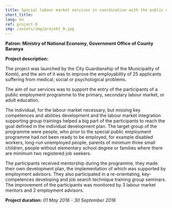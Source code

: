 ```yaml
---
title: Special labour market services in coordination with the public employment programme in Komló – central labour market programme
short_title: 
lang: en
ref: project-9
img: /assets/img/projekt_9.jpg
---
```


**Patron: Ministry of National Economy, Government Office of County Baranya**

**Project description:**

The project was launched by the City Guardianship of the Municipality of Komló, and the aim of it was to improve the employability of 25 applicants suffering from medical, social or psychological problems.

The aim of our services was to support the entry of the participants of a public employment programme to the primary, secondary labour market, or adult education.

The individual, for the labour market necessary, but missing key competences and abilities development and the labour market integration supporting group trainings helped a big part of the participants to reach the goal defined in the individual development plan. The target group of the programme were people, who prior to the special public employment programme had not been ready to be employed, for example disabled workers, long-run unemployed people, parents of minimum three small children, people without elementary school degree or families where there are minimum two registered job seekers.

The participants received mentorship during the programme, they made their own development plan, the implementation of which was supported by employment advisors. They also participated in a re-orientating, key-competences developing and job search technique training group seminars. The improvement of the participants was monitored by 3 labour market mentors and 2 employment advisors.

**Project duration:** _01 May 2016 - 30 September 2016_

